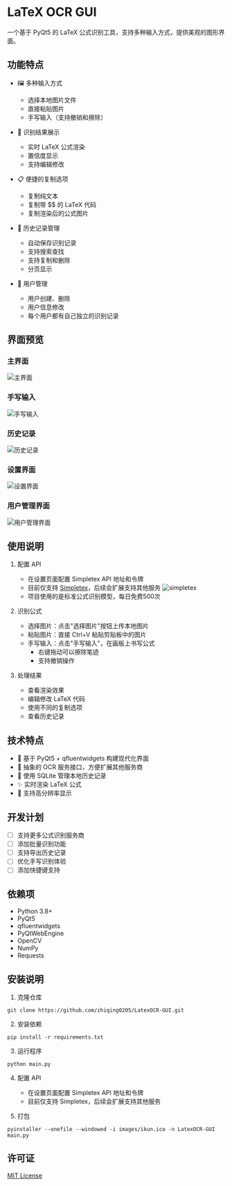 # LaTeX OCR GUI

一个基于 PyQt5 的 LaTeX 公式识别工具，支持多种输入方式，提供美观的图形界面。

## 功能特点

- 🖼️ 多种输入方式
  - 选择本地图片文件
  - 直接粘贴图片
  - 手写输入（支持撤销和擦除）
  
- 🎯 识别结果展示
  - 实时 LaTeX 公式渲染
  - 置信度显示
  - 支持编辑修改
  
- 📋 便捷的复制选项
  - 复制纯文本
  - 复制带 $$ 的 LaTeX 代码
  - 复制渲染后的公式图片
  
- 📝 历史记录管理
  - 自动保存识别记录
  - 支持搜索查找
  - 支持复制和删除
  - 分页显示

- 📝 用户管理
  - 用户创建、删除
  - 用户信息修改
  - 每个用户都有自己独立的识别记录

## 界面预览

### 主界面
![主界面](images/main.png)

### 手写输入
![手写输入](images/drawing.png)

### 历史记录
![历史记录](images/history.png)

### 设置界面
![设置界面](images/setting.png)

### 用户管理界面
![用户管理界面](images/1.jpg)

## 使用说明

1. 配置 API
   - 在设置页面配置 Simpletex API 地址和令牌
   - 目前仅支持 [Simpletex](https://simpletex.cn/api)，后续会扩展支持其他服务
   ![simpletex](images/simpletex.png)
   - 项目使用的是标准公式识别模型，每日免费500次

2. 识别公式
   - 选择图片：点击"选择图片"按钮上传本地图片
   - 粘贴图片：直接 Ctrl+V 粘贴剪贴板中的图片
   - 手写输入：点击"手写输入"，在画板上书写公式
     - 右键拖动可以擦除笔迹
     - 支持撤销操作

3. 处理结果
   - 查看渲染效果
   - 编辑修改 LaTeX 代码
   - 使用不同的复制选项
   - 查看历史记录

## 技术特点

- 🎨 基于 PyQt5 + qfluentwidgets 构建现代化界面
- 🔌 抽象的 OCR 服务接口，方便扩展其他服务商
- 💾 使用 SQLite 管理本地历史记录
- ✨ 实时渲染 LaTeX 公式
- 📱 支持高分辨率显示

## 开发计划

- [ ] 支持更多公式识别服务商
- [ ] 添加批量识别功能
- [ ] 支持导出历史记录
- [ ] 优化手写识别体验
- [ ] 添加快捷键支持

## 依赖项

- Python 3.8+
- PyQt5
- qfluentwidgets
- PyQtWebEngine
- OpenCV
- NumPy
- Requests

## 安装说明

1. 克隆仓库
```
git clone https://github.com/zhiqing0205/LatexOCR-GUI.git
```

2. 安装依赖
```
pip install -r requirements.txt
```

3. 运行程序
```
python main.py
```

4. 配置 API
   - 在设置页面配置 Simpletex API 地址和令牌
   - 目前仅支持 Simpletex，后续会扩展支持其他服务

5. 打包
```
pyinstaller --onefile --windowed -i images/ikun.ico -n LatexOCR-GUI main.py
```

## 许可证

[MIT License](LICENSE)
